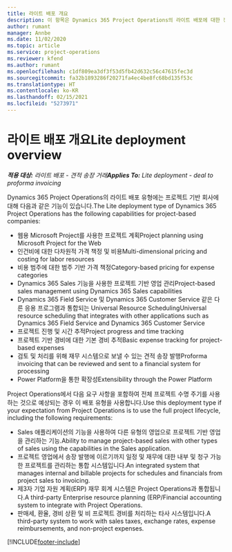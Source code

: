 ```yaml
---
title: 라이트 배포 개요
description: 이 항목은 Dynamics 365 Project Operations의 라이트 배포에 대한 정보를 제공합니다.
author: rumant
manager: Annbe
ms.date: 11/02/2020
ms.topic: article
ms.service: project-operations
ms.reviewer: kfend
ms.author: rumant
ms.openlocfilehash: c1df809ea3df3f53d5fb42d632c56c47615fec3d
ms.sourcegitcommit: fa32b1893286f20271fa4ec4be8fc68bd135f53c
ms.translationtype: HT
ms.contentlocale: ko-KR
ms.lasthandoff: 02/15/2021
ms.locfileid: "5273971"
---
```

# <a name="lite-deployment-overview"></a><span data-ttu-id="a022d-103">라이트 배포 개요</span><span class="sxs-lookup"><span data-stu-id="a022d-103">Lite deployment overview</span></span>

<span data-ttu-id="a022d-104">_**적용 대상:** 라이트 배포 - 견적 송장 거래_</span><span class="sxs-lookup"><span data-stu-id="a022d-104">_**Applies To:** Lite deployment - deal to proforma invoicing_</span></span>

<span data-ttu-id="a022d-105">Dynamics 365 Project Operations의 라이트 배포 유형에는 프로젝트 기반 회사에 대해 다음과 같은 기능이 있습니다.</span><span class="sxs-lookup"><span data-stu-id="a022d-105">The Lite deployment type of Dynamics 365 Project Operations has the following capabilities for project-based companies:</span></span>

- <span data-ttu-id="a022d-106">웹용 Microsoft Project를 사용한 프로젝트 계획</span><span class="sxs-lookup"><span data-stu-id="a022d-106">Project planning using Microsoft Project for the Web</span></span>
- <span data-ttu-id="a022d-107">인건비에 대한 다차원적 가격 책정 및 비용</span><span class="sxs-lookup"><span data-stu-id="a022d-107">Multi-dimensional pricing and costing for labor resources</span></span>
- <span data-ttu-id="a022d-108">비용 범주에 대한 범주 기반 가격 책정</span><span class="sxs-lookup"><span data-stu-id="a022d-108">Category-based pricing for expense categories</span></span>
- <span data-ttu-id="a022d-109">Dynamics 365 Sales 기능을 사용한 프로젝트 기반 영업 관리</span><span class="sxs-lookup"><span data-stu-id="a022d-109">Project-based sales management using Dynamics 365 Sales capabilities</span></span>
- <span data-ttu-id="a022d-110">Dynamics 365 Field Service 및 Dynamics 365 Customer Service 같은 다른 응용 프로그램과 통합되는 Universal Resource Scheduling</span><span class="sxs-lookup"><span data-stu-id="a022d-110">Universal resource scheduling that integrates with other applications such as Dynamics 365 Field Service and Dynamics 365 Customer Service</span></span>
- <span data-ttu-id="a022d-111">프로젝트 진행 및 시간 추적</span><span class="sxs-lookup"><span data-stu-id="a022d-111">Project progress and time tracking</span></span>
- <span data-ttu-id="a022d-112">프로젝트 기반 경비에 대한 기본 경비 추적</span><span class="sxs-lookup"><span data-stu-id="a022d-112">Basic expense tracking for project-based expenses</span></span>
- <span data-ttu-id="a022d-113">검토 및 처리를 위해 재무 시스템으로 보낼 수 있는 견적 송장 발행</span><span class="sxs-lookup"><span data-stu-id="a022d-113">Proforma invoicing that can be reviewed and sent to a financial system for processing</span></span>
- <span data-ttu-id="a022d-114">Power Platform을 통한 확장성</span><span class="sxs-lookup"><span data-stu-id="a022d-114">Extensibility through the Power Platform</span></span>

<span data-ttu-id="a022d-115">Project Operations에서 다음 요구 사항을 포함하여 전체 프로젝트 수명 주기를 사용하는 것으로 예상되는 경우 이 배포 유형을 사용합니다.</span><span class="sxs-lookup"><span data-stu-id="a022d-115">Use this deployment type if your expectation from Project Operations is to use the full project lifecycle, including the following requirements:</span></span>

- <span data-ttu-id="a022d-116">Sales 애플리케이션의 기능을 사용하여 다른 유형의 영업으로 프로젝트 기반 영업을 관리하는 기능.</span><span class="sxs-lookup"><span data-stu-id="a022d-116">Ability to manage project-based sales with other types of sales using the capabilities in the Sales application.</span></span>
- <span data-ttu-id="a022d-117">프로젝트 영업에서 송장 발행에 이르기까지 일정 및 재무에 대한 내부 및 청구 가능한 프로젝트를 관리하는 통합 시스템입니다.</span><span class="sxs-lookup"><span data-stu-id="a022d-117">An integrated system that manages internal and billable projects for schedules and financials from project sales to invoicing.</span></span>
- <span data-ttu-id="a022d-118">제3자 기업 자원 계획(ERP) 재무 회계 시스템은 Project Operations과 통합됩니다.</span><span class="sxs-lookup"><span data-stu-id="a022d-118">A third-party Enterprise resource planning (ERP/Financial accounting system to integrate with Project Operations.</span></span>
- <span data-ttu-id="a022d-119">판매세, 환율, 경비 상환 및 비 프로젝트 경비를 처리하는 타사 시스템입니다.</span><span class="sxs-lookup"><span data-stu-id="a022d-119">A third-party system to work with sales taxes, exchange rates, expense reimbursements, and non-project expenses.</span></span>


[!INCLUDE[footer-include](../includes/footer-banner.md)]
